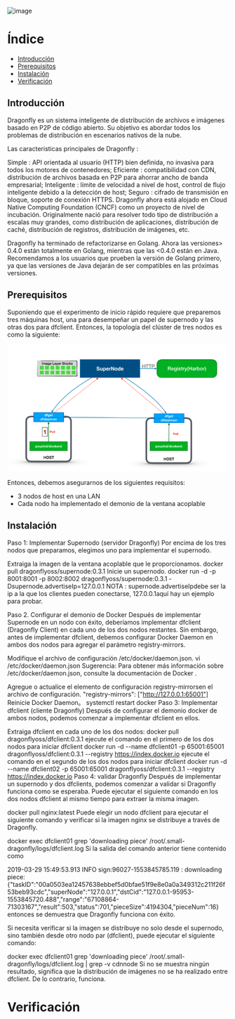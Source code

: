 ![image](https://user-images.githubusercontent.com/43776895/119236256-acffb780-bb36-11eb-86d7-fc8bc335fdc4.png)

# Índice
- [Introducción](#introducción)
- [Prerequisitos](#prerequisitos)
- [Instalación](#instalación)
- [Verificación](#verificación)

## Introducción

Dragonfly es un sistema inteligente de distribución de archivos e imágenes basado en P2P de código abierto. Su objetivo es abordar todos los problemas de distribución en escenarios nativos de la nube. 

Las caracteristicas principales de Dragonfly :

Simple : API orientada al usuario (HTTP) bien definida, no invasiva para todos los motores de contenedores;
Eficiente : compatibilidad con CDN, distribución de archivos basada en P2P para ahorrar ancho de banda empresarial;
Inteligente : límite de velocidad a nivel de host, control de flujo inteligente debido a la detección de host;
Seguro : cifrado de transmisión en bloque, soporte de conexión HTTPS.
Dragonfly ahora está alojado en Cloud Native Computing Foundation (CNCF) como un proyecto de nivel de incubación. Originalmente nació para resolver todo tipo de distribución a escalas muy grandes, como distribución de aplicaciones, distribución de caché, distribución de registros, distribución de imágenes, etc.

Dragonfly ha terminado de refactorizarse en Golang. Ahora las versiones> 0.4.0 están totalmente en Golang, mientras que las <0.4.0 están en Java. Recomendamos a los usuarios que prueben la versión de Golang primero, ya que las versiones de Java dejarán de ser compatibles en las próximas versiones.

## Prerequisitos

Suponiendo que el experimento de inicio rápido requiere que preparemos tres máquinas host, una para desempeñar un papel de supernodo y las otras dos para dfclient. Entonces, la topología del clúster de tres nodos es como la siguiente:

![Ejemplo](https://github.com/juanlu-millan/Distribucion-de-imagenes-docker-en-una-red-P2P-con-DragonFly-y-CoreDNS/blob/main/imagenes/ejemplo.png)

Entonces, debemos asegurarnos de los siguientes requisitos:

- 3 nodos de host en una LAN
- Cada nodo ha implementado el demonio de la ventana acoplable


## Instalación
Paso 1: Implementar Supernodo (servidor Dragonfly)
Por encima de los tres nodos que preparamos, elegimos uno para implementar el supernodo.

Extraiga la imagen de la ventana acoplable que le proporcionamos.
docker pull dragonflyoss/supernode:0.3.1
Inicie un supernodo.
docker run -d -p 8001:8001 -p 8002:8002 dragonflyoss/supernode:0.3.1 -Dsupernode.advertiseIp=127.0.0.1
NOTA : supernode.advertiseIpdebe ser la ip a la que los clientes pueden conectarse, 127.0.0.1aquí hay un ejemplo para probar.

Paso 2. Configurar el demonio de Docker
Después de implementar Supernode en un nodo con éxito, deberíamos implementar dfclient (Dragonfly Client) en cada uno de los dos nodos restantes. Sin embargo, antes de implementar dfclient, debemos configurar Docker Daemon en ambos dos nodos para agregar el parámetro registry-mirrors.

Modifique el archivo de configuración /etc/docker/daemon.json.
vi /etc/docker/daemon.json
Sugerencia: Para obtener más información sobre /etc/docker/daemon.json, consulte la documentación de Docker .

Agregue o actualice el elemento de configuración registry-mirrorsen el archivo de configuración.
"registry-mirrors": ["http://127.0.0.1:65001"]
Reinicie Docker Daemon。
systemctl restart docker
Paso 3: Implementar dfclient (cliente Dragonfly)
Después de configurar el demonio docker de ambos nodos, podemos comenzar a implementar dfclient en ellos.

Extraiga dfclient en cada uno de los dos nodos:
docker pull dragonflyoss/dfclient:0.3.1
ejecute el comando en el primero de los dos nodos para iniciar dfclient
docker run -d --name dfclient01 -p 65001:65001 dragonflyoss/dfclient:0.3.1 --registry https://index.docker.io
ejecute el comando en el segundo de los dos nodos para iniciar dfclient
docker run -d --name dfclient02 -p 65001:65001 dragonflyoss/dfclient:0.3.1 --registry https://index.docker.io
Paso 4: validar Dragonfly
Después de implementar un supernodo y dos dfclients, podemos comenzar a validar si Dragonfly funciona como se esperaba. Puede ejecutar el siguiente comando en los dos nodos dfclient al mismo tiempo para extraer la misma imagen.

docker pull nginx:latest
Puede elegir un nodo dfclient para ejecutar el siguiente comando y verificar si la imagen nginx se distribuye a través de Dragonfly.

docker exec dfclient01 grep 'downloading piece' /root/.small-dragonfly/logs/dfclient.log
Si la salida del comando anterior tiene contenido como

2019-03-29 15:49:53.913 INFO sign:96027-1553845785.119 : downloading piece:{"taskID":"00a0503ea12457638ebbef5d0bfae51f9e8e0a0a349312c211f26f53beb93cdc","superNode":"127.0.0.1","dstCid":"127.0.0.1-95953-1553845720.488","range":"67108864-71303167","result":503,"status":701,"pieceSize":4194304,"pieceNum":16}
entonces se demuestra que Dragonfly funciona con éxito.

Si necesita verificar si la imagen se distribuye no solo desde el supernodo, sino también desde otro nodo par (dfclient), puede ejecutar el siguiente comando:

docker exec dfclient01 grep 'downloading piece' /root/.small-dragonfly/logs/dfclient.log | grep -v cdnnode
Si no se muestra ningún resultado, significa que la distribución de imágenes no se ha realizado entre dfclient. De lo contrario, funciona.


# Verificación

